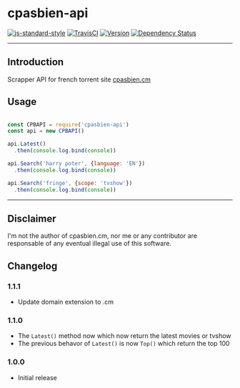 cpasbien-api
===========

[![js-standard-style](https://img.shields.io/badge/code%20style-standard-brightgreen.svg)](http://standardjs.com/)
[![TravisCI](https://img.shields.io/travis/yadomi/cpasbien-api/master.svg)](https://travis-ci.org/yadomi/cpasbien-api)
[![Version](https://img.shields.io/npm/v/cpasbien-api.svg)](https://www.npmjs.com/package/cpasbien-api)
[![Dependency Status](https://gemnasium.com/badges/github.com/yadomi/cpasbien-api.svg)](https://gemnasium.com/github.com/yadomi/cpasbien-api)

---

Introduction
------------

Scrapper API for french torrent site [cpasbien.cm](http://www.cpasbien.cm)

Usage
-----

```js

const CPBAPI = require('cpasbien-api')
const api = new CPBAPI()

api.Latest()
  .then(console.log.bind(console))

api.Search('harry poter', {language: 'EN'})
  .then(console.log.bind(console))

api.Search('fringe', {scope: 'tvshow'})
  .then(console.log.bind(console))

```

---

Disclaimer
---------

I'm not the author of cpasbien.cm, nor me or any contributor are responsable of any eventual illegal use of this software.

Changelog
---------

### 1.1.1

- Update domain extension to .cm

### 1.1.0

- The `Latest()` method now which now return the latest movies or tvshow
- The previous behavor of `Latest()` is now `Top()` which return the top 100

### 1.0.0

- Initial release

